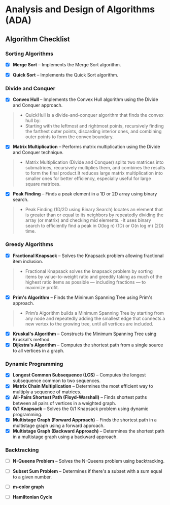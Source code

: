 # Analysis and Design of Algorithms (ADA)


##  Algorithm Checklist

###  Sorting Algorithms
- [x] **Merge Sort** – Implements the Merge Sort algorithm.
>
- [x] **Quick Sort** – Implements the Quick Sort algorithm.
>

###  Divide and Conquer
- [x] **Convex Hull** – Implements the Convex Hull algorithm using the Divide and Conquer approach.
> - QuickHull is a divide-and-conquer algorithm that finds the convex hull by:
> - Starting with the leftmost and rightmost points, recursively finding the farthest outer points, discarding interior ones, and combining outer points to form the convex boundary.
- [x] **Matrix Multiplication** – Performs matrix multiplication using the Divide and Conquer technique.
> - Matrix Multiplication (Divide and Conquer) splits two matrices into submatrices, recursively multiplies them, and combines the results to form the final product.It reduces large matrix multiplication into smaller ones for better efficiency, especially useful for large square matrices.
- [x] **Peak Finding** – Finds a peak element in a 1D or 2D array using binary search.
> - Peak Finding (1D/2D using Binary Search) locates an element that is greater than or equal to its neighbors by repeatedly dividing the array (or matrix) and checking mid elements.
> -It uses binary search to efficiently find a peak in O(log n) (1D) or O(n log m) (2D) time.
###  Greedy Algorithms
- [x] **Fractional Knapsack** – Solves the Knapsack problem allowing fractional item inclusion.
> - Fractional Knapsack solves the knapsack problem by sorting items by value-to-weight ratio and greedily taking as much of the highest ratio items as possible — including fractions — to maximize profit.
- [x] **Prim's Algorithm** – Finds the Minimum Spanning Tree using Prim's approach.
> - Prim’s Algorithm builds a Minimum Spanning Tree by starting from any node and repeatedly adding the smallest edge that connects a new vertex to the growing tree, until all vertices are included.
- [x] **Kruskal's Algorithm** – Constructs the Minimum Spanning Tree using Kruskal's method.
- [x] **Dijkstra's Algorithm** – Computes the shortest path from a single source to all vertices in a graph.

###  Dynamic Programming
- [x] **Longest Common Subsequence (LCS)** – Computes the longest subsequence common to two sequences.
- [x] **Matrix Chain Multiplication** – Determines the most efficient way to multiply a sequence of matrices.
- [x] **All-Pairs Shortest Path (Floyd-Warshall)** – Finds shortest paths between all pairs of vertices in a weighted graph.
- [x] **0/1 Knapsack** – Solves the 0/1 Knapsack problem using dynamic programming.
- [x] **Multistage Graph (Forward Approach)** – Finds the shortest path in a multistage graph using a forward approach.
- [x] **Multistage Graph (Backward Approach)** – Determines the shortest path in a multistage graph using a backward approach.

###  Backtracking
- [ ] **N-Queens Problem** – Solves the N-Queens problem using backtracking.
- [ ] **Subset Sum Problem** – Determines if there's a subset with a sum equal to a given number.
- [ ] **m-color graph**
- [ ] **Hamiltonian Cycle**




